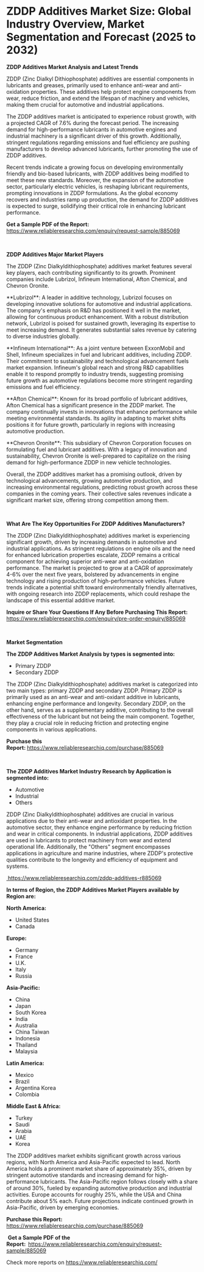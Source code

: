 <p><h1>ZDDP Additives Market Size: Global Industry Overview, Market Segmentation and Forecast (2025 to 2032)</h1></p><p><strong>ZDDP Additives Market Analysis and Latest Trends</strong></p>
<p><p>ZDDP (Zinc Dialkyl Dithiophosphate) additives are essential components in lubricants and greases, primarily used to enhance anti-wear and anti-oxidation properties. These additives help protect engine components from wear, reduce friction, and extend the lifespan of machinery and vehicles, making them crucial for automotive and industrial applications.</p><p>The ZDDP additives market is anticipated to experience robust growth, with a projected CAGR of 7.6% during the forecast period. The increasing demand for high-performance lubricants in automotive engines and industrial machinery is a significant driver of this growth. Additionally, stringent regulations regarding emissions and fuel efficiency are pushing manufacturers to develop advanced lubricants, further promoting the use of ZDDP additives.</p><p>Recent trends indicate a growing focus on developing environmentally friendly and bio-based lubricants, with ZDDP additives being modified to meet these new standards. Moreover, the expansion of the automotive sector, particularly electric vehicles, is reshaping lubricant requirements, prompting innovations in ZDDP formulations. As the global economy recovers and industries ramp up production, the demand for ZDDP additives is expected to surge, solidifying their critical role in enhancing lubricant performance.</p></p>
<p><strong>Get a Sample PDF of the Report:&nbsp;</strong> <a href="https://www.reliableresearchiq.com/enquiry/request-sample/885069?utm_campaign=2250&utm_medium=2&utm_source=Github&utm_content=ia&utm_term=30012025&utm_id=zddp-additives">https://www.reliableresearchiq.com/enquiry/request-sample/885069</a></p>
<p>&nbsp;</p>
<p><strong>ZDDP Additives Major Market Players</strong></p>
<p><p>The ZDDP (Zinc Dialkyldithiophosphate) additives market features several key players, each contributing significantly to its growth. Prominent companies include Lubrizol, Infineum International, Afton Chemical, and Chevron Oronite.</p><p>**Lubrizol**: A leader in additive technology, Lubrizol focuses on developing innovative solutions for automotive and industrial applications. The company's emphasis on R&D has positioned it well in the market, allowing for continuous product enhancement. With a robust distribution network, Lubrizol is poised for sustained growth, leveraging its expertise to meet increasing demand. It generates substantial sales revenue by catering to diverse industries globally.</p><p>**Infineum International**: As a joint venture between ExxonMobil and Shell, Infineum specializes in fuel and lubricant additives, including ZDDP. Their commitment to sustainability and technological advancement fuels market expansion. Infineum's global reach and strong R&D capabilities enable it to respond promptly to industry trends, suggesting promising future growth as automotive regulations become more stringent regarding emissions and fuel efficiency.</p><p>**Afton Chemical**: Known for its broad portfolio of lubricant additives, Afton Chemical has a significant presence in the ZDDP market. The company continually invests in innovations that enhance performance while meeting environmental standards. Its agility in adapting to market shifts positions it for future growth, particularly in regions with increasing automotive production.</p><p>**Chevron Oronite**: This subsidiary of Chevron Corporation focuses on formulating fuel and lubricant additives. With a legacy of innovation and sustainability, Chevron Oronite is well-prepared to capitalize on the rising demand for high-performance ZDDP in new vehicle technologies.</p><p>Overall, the ZDDP additives market has a promising outlook, driven by technological advancements, growing automotive production, and increasing environmental regulations, predicting robust growth across these companies in the coming years. Their collective sales revenues indicate a significant market size, offering strong competition among them.</p></p>
<p>&nbsp;</p>
<p><strong>What Are The Key Opportunities For ZDDP Additives Manufacturers?</strong></p>
<p><p>The ZDDP (Zinc Dialkyldithiophosphate) additives market is experiencing significant growth, driven by increasing demands in automotive and industrial applications. As stringent regulations on engine oils and the need for enhanced lubrication properties escalate, ZDDP remains a critical component for achieving superior anti-wear and anti-oxidation performance. The market is projected to grow at a CAGR of approximately 4-6% over the next five years, bolstered by advancements in engine technology and rising production of high-performance vehicles. Future trends indicate a potential shift toward environmentally friendly alternatives, with ongoing research into ZDDP replacements, which could reshape the landscape of this essential additive market.</p></p>
<p><strong>Inquire or Share Your Questions If Any Before Purchasing This Report:</strong> <a href="https://www.reliableresearchiq.com/enquiry/pre-order-enquiry/885069?utm_campaign=2250&utm_medium=2&utm_source=Github&utm_content=ia&utm_term=30012025&utm_id=zddp-additives">https://www.reliableresearchiq.com/enquiry/pre-order-enquiry/885069</a></p>
<p>&nbsp;</p>
<p><strong>Market Segmentation</strong></p>
<p><strong>The ZDDP Additives Market Analysis by types is segmented into:</strong></p>
<p><ul><li>Primary ZDDP</li><li>Secondary ZDDP</li></ul></p>
<p><p>The ZDDP (Zinc Dialkyldithiophosphate) additives market is categorized into two main types: primary ZDDP and secondary ZDDP. Primary ZDDP is primarily used as an anti-wear and anti-oxidant additive in lubricants, enhancing engine performance and longevity. Secondary ZDDP, on the other hand, serves as a supplementary additive, contributing to the overall effectiveness of the lubricant but not being the main component. Together, they play a crucial role in reducing friction and protecting engine components in various applications.</p></p>
<p><strong>Purchase this Report:&nbsp;</strong><a href="https://www.reliableresearchiq.com/purchase/885069?utm_campaign=2250&utm_medium=2&utm_source=Github&utm_content=ia&utm_term=30012025&utm_id=zddp-additives">https://www.reliableresearchiq.com/purchase/885069</a></p>
<p>&nbsp;</p>
<p><strong>The ZDDP Additives Market Industry Research by Application is segmented into:</strong></p>
<p><ul><li>Automotive</li><li>Industrial</li><li>Others</li></ul></p>
<p><p>ZDDP (Zinc Dialkyldithiophosphate) additives are crucial in various applications due to their anti-wear and antioxidant properties. In the automotive sector, they enhance engine performance by reducing friction and wear in critical components. In industrial applications, ZDDP additives are used in lubricants to protect machinery from wear and extend operational life. Additionally, the "Others" segment encompasses applications in agriculture and marine industries, where ZDDP's protective qualities contribute to the longevity and efficiency of equipment and systems.</p></p>
<p><a href="https://www.reliableresearchiq.com/zddp-additives-r885069?utm_campaign=2250&utm_medium=2&utm_source=Github&utm_content=ia&utm_term=30012025&utm_id=zddp-additives">&nbsp;https://www.reliableresearchiq.com/zddp-additives-r885069</a></p>
<p><strong>In terms of Region, the ZDDP Additives Market Players available by Region are:</strong></p>
<p>
    <p> <strong> North America: </strong>
        <ul>
            <li>United States</li>
            <li>Canada</li>
        </ul>
        </p> 
    <p> <strong> Europe: </strong>
        <ul>
            <li>Germany</li>
            <li>France</li>
            <li>U.K.</li>
            <li>Italy</li>
            <li>Russia</li>
        </ul>
        </p> 
    <p> <strong> Asia-Pacific: </strong>
        <ul>
            <li>China</li>
            <li>Japan</li>
            <li>South Korea</li>
            <li>India</li>
            <li>Australia</li>
            <li>China Taiwan</li>
            <li>Indonesia</li>
            <li>Thailand</li>
            <li>Malaysia</li>
        </ul>
        </p> 
    <p> <strong> Latin America: </strong>
        <ul>
            <li>Mexico</li>
            <li>Brazil</li>
            <li>Argentina Korea</li>
            <li>Colombia</li>
        </ul>
        </p> 
    <p> <strong> Middle East & Africa: </strong>
        <ul>
            <li>Turkey</li>
            <li>Saudi</li>
            <li>Arabia</li>
            <li>UAE</li>
            <li>Korea</li>
        </ul>
    </p>
    </p>
<p><p>The ZDDP additives market exhibits significant growth across various regions, with North America and Asia-Pacific expected to lead. North America holds a prominent market share of approximately 35%, driven by stringent automotive standards and increasing demand for high-performance lubricants. The Asia-Pacific region follows closely with a share of around 30%, fueled by expanding automotive production and industrial activities. Europe accounts for roughly 25%, while the USA and China contribute about 5% each. Future projections indicate continued growth in Asia-Pacific, driven by emerging economies.</p></p>
<p><strong>Purchase this Report: </strong><a href="https://www.reliableresearchiq.com/purchase/885069?utm_campaign=2250&utm_medium=2&utm_source=Github&utm_content=ia&utm_term=30012025&utm_id=zddp-additives">https://www.reliableresearchiq.com/purchase/885069</a></p>
<p>&nbsp;<strong>Get a Sample PDF of the Report:&nbsp;&nbsp;</strong><a href="https://www.reliableresearchiq.com/enquiry/request-sample/885069?utm_campaign=2250&utm_medium=2&utm_source=Github&utm_content=ia&utm_term=30012025&utm_id=zddp-additives">https://www.reliableresearchiq.com/enquiry/request-sample/885069</a></p>
<p><strong></strong></p>
<p>Check more reports on <a href="https://www.reliableresearchiq.com/?utm_campaign=2250&utm_medium=2&utm_source=Github&utm_content=ia&utm_term=30012025&utm_id=zddp-additives">https://www.reliableresearchiq.com/</a></p>